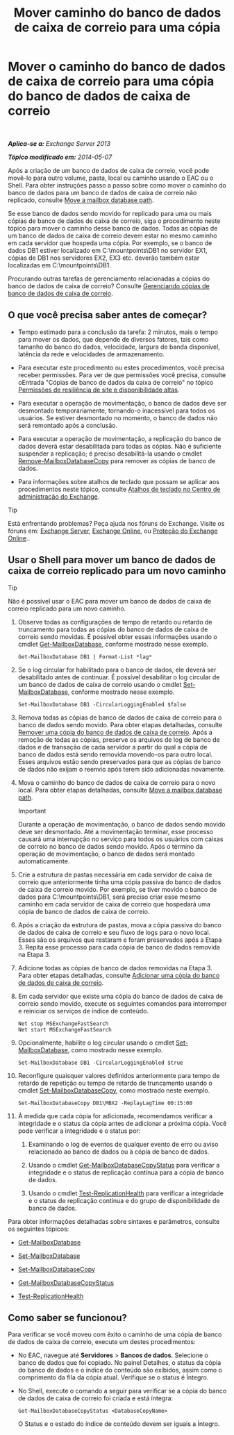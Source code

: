 ﻿---
title: 'Mover caminho do banco de dados de caixa de correio para uma cópia'
TOCTitle: Mover o caminho do banco de dados de caixa de correio para uma cópia do banco de dados de caixa de correio
ms:assetid: 324f255c-d95d-4a8a-a134-c8cee5c5b9cb
ms:mtpsurl: https://technet.microsoft.com/pt-br/library/Dd979782(v=EXCHG.150)
ms:contentKeyID: 50485276
ms.date: 05/22/2018
mtps_version: v=EXCHG.150
ms.translationtype: MT
---

# Mover o caminho do banco de dados de caixa de correio para uma cópia do banco de dados de caixa de correio

 

_**Aplica-se a:** Exchange Server 2013_

_**Tópico modificado em:** 2014-05-07_

Após a criação de um banco de dados de caixa de correio, você pode movê-lo para outro volume, pasta, local ou caminho usando o EAC ou o Shell. Para obter instruções passo a passo sobre como mover o caminho do banco de dados para um banco de dados de caixa de correio não replicado, consulte [Move a mailbox database path](manage-mailbox-databases-in-exchange-2013-exchange-2013-help.md).

Se esse banco de dados sendo movido for replicado para uma ou mais cópias de banco de dados de caixa de correio, siga o procedimento neste tópico para mover o caminho desse banco de dados. Todas as cópias de um banco de dados de caixa de correio devem estar no mesmo caminho em cada servidor que hospeda uma cópia. Por exemplo, se o banco de dados DB1 estiver localizado em C:\\mountpoints\\DB1 no servidor EX1, cópias de DB1 nos servidores EX2, EX3 etc. deverão também estar localizadas em C:\\mountpoints\\DB1.

Procurando outras tarefas de gerenciamento relacionadas a cópias do banco de dados de caixa de correio? Consulte [Gerenciando cópias de banco de dados de caixa de correio](managing-mailbox-database-copies-exchange-2013-help.md).

## O que você precisa saber antes de começar?

  - Tempo estimado para a conclusão da tarefa: 2 minutos, mais o tempo para mover os dados, que depende de diversos fatores, tais como tamanho do banco do dados, velocidade, largura de banda disponível, latência da rede e velocidades de armazenamento.

  - Para executar este procedimento ou estes procedimentos, você precisa receber permissões. Para ver de que permissões você precisa, consulte oEntrada "Cópias de banco de dados da caixa de correio" no tópico [Permissões de resiliência de site e disponibilidade altas](high-availability-and-site-resilience-permissions-exchange-2013-help.md).

  - Para executar a operação de movimentação, o banco de dados deve ser desmontado temporariamente, tornando-o inacessível para todos os usuários. Se estiver desmontado no momento, o banco de dados não será remontado após a conclusão.

  - Para executar a operação de movimentação, a replicação do banco de dados deverá estar desabilitada para todas as cópias. Não é suficiente suspender a replicação; é preciso desabilitá-la usando o cmdlet [Remove-MailboxDatabaseCopy](https://technet.microsoft.com/pt-br/library/dd335119\(v=exchg.150\)) para remover as cópias de banco de dados.

  - Para informações sobre atalhos de teclado que possam se aplicar aos procedimentos neste tópico, consulte [Atalhos de teclado no Centro de administração do Exchange](keyboard-shortcuts-in-the-exchange-admin-center-exchange-online-protection-help.md).


> [!TIP]
> Está enfrentando problemas? Peça ajuda nos fóruns do Exchange. Visite os fóruns em: <A href="https://go.microsoft.com/fwlink/p/?linkid=60612">Exchange Server</A>, <A href="https://go.microsoft.com/fwlink/p/?linkid=267542">Exchange Online</A>, ou <A href="https://go.microsoft.com/fwlink/p/?linkid=285351">Proteção do Exchange Online</A>..



## Usar o Shell para mover um banco de dados de caixa de correio replicado para um novo caminho


> [!TIP]
> Não é possível usar o EAC para mover um banco de dados de caixa de correio replicado para um novo caminho.



1.  Observe todas as configurações de tempo de retardo ou retardo de truncamento para todas as cópias do banco de dados de caixa de correio sendo movidas. É possível obter essas informações usando o cmdlet [Get-MailboxDatabase](https://technet.microsoft.com/pt-br/library/bb124924\(v=exchg.150\)), conforme mostrado nesse exemplo.
    
        Get-MailboxDatabase DB1 | Format-List *lag*

2.  Se o log circular for habilitado para o banco de dados, ele deverá ser desabilitado antes de continuar. É possível desabilitar o log circular de um banco de dados de caixa de correio usando o cmdlet [Set-MailboxDatabase](https://technet.microsoft.com/pt-br/library/bb123971\(v=exchg.150\)), conforme mostrado nesse exemplo.
    
        Set-MailboxDatabase DB1 -CircularLoggingEnabled $false

3.  Remova todas as cópias de banco de dados de caixa de correio para o banco de dados sendo movido. Para obter etapas detalhadas, consulte [Remover uma cópia do banco de dados de caixa de correio](remove-a-mailbox-database-copy-exchange-2013-help.md). Após a remoção de todas as cópias, preserve os arquivos de log de banco de dados e de transação de cada servidor a partir do qual a cópia de banco de dados está sendo removida movendo-os para outro local. Esses arquivos estão sendo preservados para que as cópias de banco de dados não exijam o reenvio após terem sido adicionadas novamente.

4.  Mova o caminho do banco de dados de caixa de correio para o novo local. Para obter etapas detalhadas, consulte [Move a mailbox database path](manage-mailbox-databases-in-exchange-2013-exchange-2013-help.md).
    

    > [!IMPORTANT]
    > Durante a operação de movimentação, o banco de dados sendo movido deve ser desmontado. Até a movimentação terminar, esse processo causará uma interrupção no serviço para todos os usuários com caixas de correio no banco de dados sendo movido. Após o término da operação de movimentação, o banco de dados será montado automaticamente.



5.  Crie a estrutura de pastas necessária em cada servidor de caixa de correio que anteriormente tinha uma cópia passiva do banco de dados de caixa de correio movido. Por exemplo, se tiver movido o banco de dados para C:\\mountpoints\\DB1, será preciso criar esse mesmo caminho em cada servidor de caixa de correio que hospedará uma cópia de banco de dados de caixa de correio.

6.  Após a criação da estrutura de pastas, mova a cópia passiva do banco de dados de caixa de correio e seu fluxo de logs para o novo local. Esses são os arquivos que restaram e foram preservados após a Etapa 3. Repita esse processo para cada cópia de banco de dados removida na Etapa 3.

7.  Adicione todas as cópias de banco de dados removidas na Etapa 3. Para obter etapas detalhadas, consulte [Adicionar uma cópia do banco de dados de caixa de correio](add-a-mailbox-database-copy-exchange-2013-help.md).

8.  Em cada servidor que existe uma cópia do banco de dados de caixa de correio sendo movido, execute os seguintes comandos para interromper e reiniciar os serviços de índice de conteúdo.
    
        Net stop MSExchangeFastSearch
        Net start MSExchangeFastSearch

9.  Opcionalmente, habilite o log circular usando o cmdlet [Set-MailboxDatabase](https://technet.microsoft.com/pt-br/library/bb123971\(v=exchg.150\)), como mostrado nesse exemplo.
    
        Set-MailboxDatabase DB1 -CircularLoggingEnabled $true

10. Reconfigure quaisquer valores definidos anteriormente para tempo de retardo de repetição ou tempo de retardo de truncamento usando o cmdlet [Set-MailboxDatabaseCopy](https://technet.microsoft.com/pt-br/library/dd298104\(v=exchg.150\)), como mostrado neste exemplo.
    
        Set-MailboxDatabaseCopy DB1\MBX2 -ReplayLagTime 00:15:00

11. À medida que cada cópia for adicionada, recomendamos verificar a integridade e o status da cópia antes de adicionar a próxima cópia. Você pode verificar a integridade e o status por:
    
    1.  Examinando o log de eventos de qualquer evento de erro ou aviso relacionado ao banco de dados ou à cópia de banco de dados.
    
    2.  Usando o cmdlet [Get-MailboxDatabaseCopyStatus](https://technet.microsoft.com/pt-br/library/dd298044\(v=exchg.150\)) para verificar a integridade e o status de replicação contínua para a cópia de banco de dados.
    
    3.  Usando o cmdlet [Test-ReplicationHealth](https://technet.microsoft.com/pt-br/library/bb691314\(v=exchg.150\)) para verificar a integridade e o status de replicação contínua e do grupo de disponibilidade de banco de dados.

Para obter informações detalhadas sobre sintaxes e parâmetros, consulte os seguintes tópicos:

  - [Get-MailboxDatabase](https://technet.microsoft.com/pt-br/library/bb124924\(v=exchg.150\))

  - [Set-MailboxDatabase](https://technet.microsoft.com/pt-br/library/bb123971\(v=exchg.150\))

  - [Set-MailboxDatabaseCopy](https://technet.microsoft.com/pt-br/library/dd298104\(v=exchg.150\))

  - [Get-MailboxDatabaseCopyStatus](https://technet.microsoft.com/pt-br/library/dd298044\(v=exchg.150\))

  - [Test-ReplicationHealth](https://technet.microsoft.com/pt-br/library/bb691314\(v=exchg.150\))

## Como saber se funcionou?

Para verificar se você moveu com êxito o caminho de uma cópia de banco de dados de caixa de correio, execute um destes procedimentos:

  - No EAC, navegue até **Servidores** \> **Bancos de dados**. Selecione o banco de dados que foi copiado. No painel Detalhes, o status da cópia do banco de dados e o índice do conteúdo são exibidos, assim como o comprimento da fila da cópia atual. Verifique se o status é Íntegro.

  - No Shell, execute o comando a seguir para verificar se a cópia do banco de dados de caixa de correio foi criada e está íntegra:
    
        Get-MailboxDatabaseCopyStatus <DatabaseCopyName>
    
    O Status e o estado do índice de conteúdo devem ser iguais a Íntegro.

